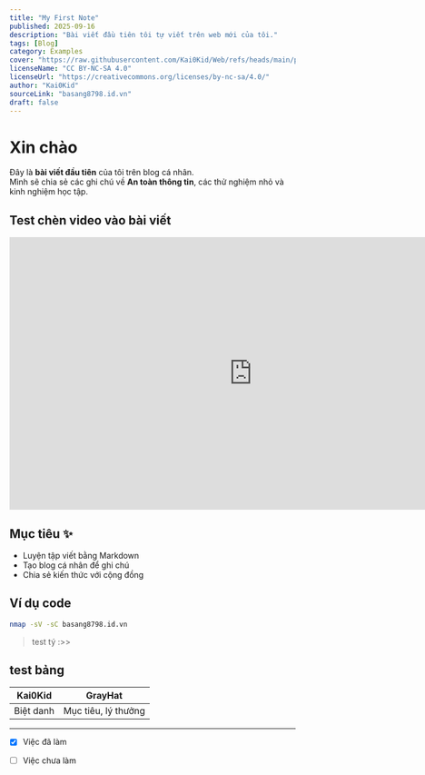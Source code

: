```yaml
---
title: "My First Note"
published: 2025-09-16
description: "Bài viết đầu tiên tôi tự viết trên web mới của tôi."
tags: [Blog]
category: Examples
cover: "https://raw.githubusercontent.com/Kai0Kid/Web/refs/heads/main/pictures/0.jpg"
licenseName: "CC BY-NC-SA 4.0"
licenseUrl: "https://creativecommons.org/licenses/by-nc-sa/4.0/"
author: "Kai0Kid"
sourceLink: "basang8798.id.vn"
draft: false
---
```


# Xin chào

Đây là **bài viết đầu tiên** của tôi trên blog cá nhân.  
Mình sẽ chia sẻ các ghi chú về **An toàn thông tin**, các thử nghiệm nhỏ và kinh nghiệm học tập.

## Test chèn video vào bài viết

<iframe width="853" height="480" src="https://www.youtube.com/embed/yVj92IY4HRQ?list=RDyVj92IY4HRQ" title="[Mashup][AMV] Love Story - Cổ Tích Anh Và Em" frameborder="0" allow="accelerometer; autoplay; clipboard-write; encrypted-media; gyroscope; picture-in-picture; web-share" referrerpolicy="strict-origin-when-cross-origin" allowfullscreen></iframe>



## Mục tiêu ✨

- Luyện tập viết bằng Markdown
- Tạo blog cá nhân để ghi chú
- Chia sẻ kiến thức với cộng đồng


## Ví dụ code

```bash
nmap -sV -sC basang8798.id.vn
```
> test tý :>>

## test bảng
Kai0Kid|GrayHat|
-------|-------|
Biệt danh|Mục tiêu, lý thưởng|

------------
- [x] Việc đã làm
- [ ] Việc chưa làm




